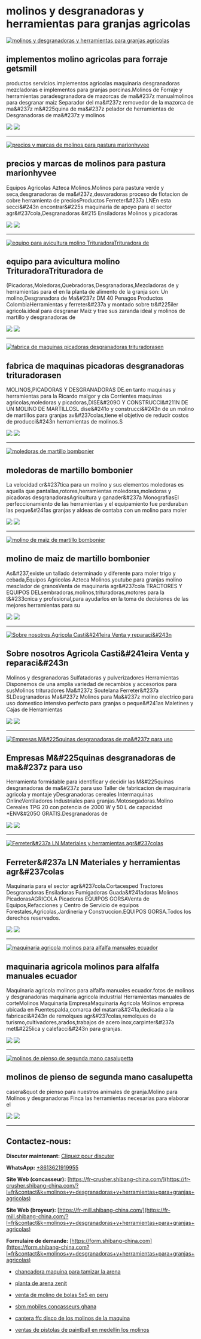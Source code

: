 # molinos y desgranadoras y herramientas para granjas agricolas

<a href="https://swt.shibang-china.com/?l=fr&img&k=molinos+y+desgranadoras+y+herramientas+para+granjas+agricolas" target="_blank">![molinos y desgranadoras y herramientas para granjas agricolas](http://static.shibang-china.com/all-800x300/687.jpg)</a>

## implementos molino agricolas para forraje getsmill
productos servicios.implementos agricolas maquinaria desgranadoras mezcladoras e implementos para granjas porcinas.Molinos de Forraje y herramientas paradesgranadora de mazorcas de ma&#237z manualmolinos para desgranar maiz Separador del ma&#237z removedor de la mazorca de ma&#237z m&#225quina de ma&#237z pelador de herramientas de Desgranadoras de ma&#237z y molinos


<a href="https://whatsapp.shibangsoft.com/WhatsApp.php" target="_blank" title="WhatsApp">![](http://static.shibang-china.com/icon/whatsapp.png)</a> <a href="https://swt.shibang-china.com/?l=fr&icon&k=molinos+y+desgranadoras+y+herramientas+para+granjas+agricolas" target="_blank">![](http://static.shibang-china.com/icon/chat-fr.png)</a>

---

<a href="https://swt.shibang-china.com/?l=fr&img&k=molinos+y+desgranadoras+y+herramientas+para+granjas+agricolas" target="_blank">![precios y marcas de molinos para pastura marionhyvee](http://static.shibang-china.com/all-800x300/951.jpg)</a>

## precios y marcas de molinos para pastura marionhyvee
Equipos Agricolas Azteca Molinos.Molinos para pastura verde y seca,desgranadoras de ma&#237z,desvaradoras proceso de flotacion de cobre herramienta de preciosProductos Ferreter&#237a LNEn esta secci&#243n encontrar&#225s maquinaria de apoyo para el sector agr&#237cola,Desgranadoras &#215 Ensiladoras Molinos y picadoras


<a href="https://whatsapp.shibangsoft.com/WhatsApp.php" target="_blank" title="WhatsApp">![](http://static.shibang-china.com/icon/whatsapp.png)</a> <a href="https://swt.shibang-china.com/?l=fr&icon&k=molinos+y+desgranadoras+y+herramientas+para+granjas+agricolas" target="_blank">![](http://static.shibang-china.com/icon/chat-fr.png)</a>

---

<a href="https://swt.shibang-china.com/?l=fr&img&k=molinos+y+desgranadoras+y+herramientas+para+granjas+agricolas" target="_blank">![equipo para avicultura molino TrituradoraTrituradora de](http://static.shibang-china.com/all-800x300/1331.jpg)</a>

## equipo para avicultura molino TrituradoraTrituradora de
(Picadoras,Moledoras,Quebradoras,Desgranadoras,Mezcladoras de y herramientas para el en la planta de alimento de la granja son: Un molino,Desgranadora de Ma&#237z DM 40 Penagos Productos ColombiaHerramientas y ferreter&#237a y montado sobre tr&#225iler agricola.ideal para desgranar Maiz y trae sus zaranda ideal y molinos de martillo y desgranadoras de


<a href="https://whatsapp.shibangsoft.com/WhatsApp.php" target="_blank" title="WhatsApp">![](http://static.shibang-china.com/icon/whatsapp.png)</a> <a href="https://swt.shibang-china.com/?l=fr&icon&k=molinos+y+desgranadoras+y+herramientas+para+granjas+agricolas" target="_blank">![](http://static.shibang-china.com/icon/chat-fr.png)</a>

---

<a href="https://swt.shibang-china.com/?l=fr&img&k=molinos+y+desgranadoras+y+herramientas+para+granjas+agricolas" target="_blank">![fabrica de maquinas picadoras desgranadoras trituradorasen](http://static.shibang-china.com/all-800x300/1444.jpg)</a>

## fabrica de maquinas picadoras desgranadoras trituradorasen
MOLINOS,PICADORAS Y DESGRANADORAS DE.en tanto maquinas y herramientas para la Ricardo malgor y cia Corrientes maquinas agricolas,moledoras y picadoras,DISE&#209O Y CONSTRUCCI&#211N DE UN MOLINO DE MARTILLOSL dise&#241o y construcci&#243n de un molino de martillos para granjas av&#237colas,tiene el objetivo de reducir costos de producci&#243n herramientas de molinos.S


<a href="https://whatsapp.shibangsoft.com/WhatsApp.php" target="_blank" title="WhatsApp">![](http://static.shibang-china.com/icon/whatsapp.png)</a> <a href="https://swt.shibang-china.com/?l=fr&icon&k=molinos+y+desgranadoras+y+herramientas+para+granjas+agricolas" target="_blank">![](http://static.shibang-china.com/icon/chat-fr.png)</a>

---

<a href="https://swt.shibang-china.com/?l=fr&img&k=molinos+y+desgranadoras+y+herramientas+para+granjas+agricolas" target="_blank">![moledoras de martillo bombonier](http://static.shibang-china.com/all-800x300/1122.jpg)</a>

## moledoras de martillo bombonier
La velocidad cr&#237tica para un molino y sus elementos moledoras es aquella que pantallas,rotores,herramientas moledoras,moledoras y picadoras desgranadorasAgricultura y ganader&#237a MonografiasEl perfeccionamiento de las herramientas y el equipamiento fue perduraban las peque&#241as granjas y aldeas de contaba con un molino para moler


<a href="https://whatsapp.shibangsoft.com/WhatsApp.php" target="_blank" title="WhatsApp">![](http://static.shibang-china.com/icon/whatsapp.png)</a> <a href="https://swt.shibang-china.com/?l=fr&icon&k=molinos+y+desgranadoras+y+herramientas+para+granjas+agricolas" target="_blank">![](http://static.shibang-china.com/icon/chat-fr.png)</a>

---

<a href="https://swt.shibang-china.com/?l=fr&img&k=molinos+y+desgranadoras+y+herramientas+para+granjas+agricolas" target="_blank">![molino de maiz de martillo bombonier](http://static.shibang-china.com/all-800x300/890.jpg)</a>

## molino de maiz de martillo bombonier
As&#237,existe un tallado determinado y diferente para moler trigo y cebada,Equipos Agricolas Azteca Molinos.youtube para granjas molino mesclador de granosVenta de maquinaria agr&#237cola TRACTORES Y EQUIPOS DELsembradoras,molinos,trituradoras,motores para la t&#233cnica y profesional,para ayudarlos en la toma de decisiones de las mejores herramientas para su


<a href="https://whatsapp.shibangsoft.com/WhatsApp.php" target="_blank" title="WhatsApp">![](http://static.shibang-china.com/icon/whatsapp.png)</a> <a href="https://swt.shibang-china.com/?l=fr&icon&k=molinos+y+desgranadoras+y+herramientas+para+granjas+agricolas" target="_blank">![](http://static.shibang-china.com/icon/chat-fr.png)</a>

---

<a href="https://swt.shibang-china.com/?l=fr&img&k=molinos+y+desgranadoras+y+herramientas+para+granjas+agricolas" target="_blank">![Sobre nosotros Agricola Casti&#241eira Venta y reparaci&#243n](http://static.shibang-china.com/all-800x300/749.jpg)</a>

## Sobre nosotros Agricola Casti&#241eira Venta y reparaci&#243n
Molinos y desgranadoras Sulfatadoras y pulverizadores Herramientas Disponemos de una amplia variedad de recambios y accesorios para susMolinos trituradores Ma&#237z Soutelana Ferreter&#237a SLDesgranadoras Ma&#237z Molinos para Ma&#237z molino electrico para uso domestico intensivo perfecto para granjas o peque&#241as Maletines y Cajas de Herramientas


<a href="https://whatsapp.shibangsoft.com/WhatsApp.php" target="_blank" title="WhatsApp">![](http://static.shibang-china.com/icon/whatsapp.png)</a> <a href="https://swt.shibang-china.com/?l=fr&icon&k=molinos+y+desgranadoras+y+herramientas+para+granjas+agricolas" target="_blank">![](http://static.shibang-china.com/icon/chat-fr.png)</a>

---

<a href="https://swt.shibang-china.com/?l=fr&img&k=molinos+y+desgranadoras+y+herramientas+para+granjas+agricolas" target="_blank">![Empresas M&#225quinas desgranadoras de ma&#237z para uso](http://static.shibang-china.com/all-800x300/1365.jpg)</a>

## Empresas M&#225quinas desgranadoras de ma&#237z para uso
Herramienta formidable para identificar y decidir las M&#225quinas desgranadoras de ma&#237z para uso Taller de fabricacion de maquinaria agricola y montaje yDesgranadoras cereales Intermaquinas OnlineVentiladores Industriales para granjas.Motosegadoras.Molino Cereales TPG 20 con potencia de 2000 W y 50 L de capacidad *ENV&#205O GRATIS.Desgranadoras de


<a href="https://whatsapp.shibangsoft.com/WhatsApp.php" target="_blank" title="WhatsApp">![](http://static.shibang-china.com/icon/whatsapp.png)</a> <a href="https://swt.shibang-china.com/?l=fr&icon&k=molinos+y+desgranadoras+y+herramientas+para+granjas+agricolas" target="_blank">![](http://static.shibang-china.com/icon/chat-fr.png)</a>

---

<a href="https://swt.shibang-china.com/?l=fr&img&k=molinos+y+desgranadoras+y+herramientas+para+granjas+agricolas" target="_blank">![Ferreter&#237a LN Materiales y herramientas agr&#237colas](http://static.shibang-china.com/all-800x300/218.jpg)</a>

## Ferreter&#237a LN Materiales y herramientas agr&#237colas
Maquinaria para el sector agr&#237cola.Cortacesped Tractores Desgranadoras Ensiladoras Fumigadoras Guada&#241adoras Molinos PicadorasAGRICOLA Picadoras EQUIPOS GORSAVenta de Equipos,Refacciones y Centro de Servicio de equipos Forestales,Agricolas,Jardineria y Construccion.EQUIPOS GORSA.Todos los derechos reservados.


<a href="https://whatsapp.shibangsoft.com/WhatsApp.php" target="_blank" title="WhatsApp">![](http://static.shibang-china.com/icon/whatsapp.png)</a> <a href="https://swt.shibang-china.com/?l=fr&icon&k=molinos+y+desgranadoras+y+herramientas+para+granjas+agricolas" target="_blank">![](http://static.shibang-china.com/icon/chat-fr.png)</a>

---

<a href="https://swt.shibang-china.com/?l=fr&img&k=molinos+y+desgranadoras+y+herramientas+para+granjas+agricolas" target="_blank">![maquinaria agricola molinos para alfalfa manuales ecuador](http://static.shibang-china.com/all-800x300/646.jpg)</a>

## maquinaria agricola molinos para alfalfa manuales ecuador
Maquinaria agricola molinos para alfalfa manuales ecuador.fotos de molinos y desgranadoras maquinaria agricola industrial Herramientas manuales de corteMolinos Maquinaria EmpresaMaquinaria Agricola Molinos empresa ubicada en Fuentespalda,comarca del matarra&#241a,dedicada a la fabricaci&#243n de remolques agr&#237colas,remolques de turismo,cultivadores,arados,trabajos de acero inox,carpinter&#237a met&#225lica y calefacci&#243n para granjas.


<a href="https://whatsapp.shibangsoft.com/WhatsApp.php" target="_blank" title="WhatsApp">![](http://static.shibang-china.com/icon/whatsapp.png)</a> <a href="https://swt.shibang-china.com/?l=fr&icon&k=molinos+y+desgranadoras+y+herramientas+para+granjas+agricolas" target="_blank">![](http://static.shibang-china.com/icon/chat-fr.png)</a>

---

<a href="https://swt.shibang-china.com/?l=fr&img&k=molinos+y+desgranadoras+y+herramientas+para+granjas+agricolas" target="_blank">![molinos de pienso de segunda mano casalupetta](http://static.shibang-china.com/all-800x300/1491.jpg)</a>

## molinos de pienso de segunda mano casalupetta
casera&quot de pienso para nuestros animales de granja.Molino para Molinos y desgranadoras Finca las herramientas necesarias para elaborar el

<a href="https://whatsapp.shibangsoft.com/WhatsApp.php" target="_blank" title="WhatsApp">![](http://static.shibang-china.com/icon/whatsapp.png)</a> <a href="https://swt.shibang-china.com/?l=fr&icon&k=molinos+y+desgranadoras+y+herramientas+para+granjas+agricolas" target="_blank">![](http://static.shibang-china.com/icon/chat-fr.png)</a>

---
## Contactez-nous:

**Discuter maintenant:** [Cliquez pour discuter](https://swt.shibang-china.com?l=fr&contact&k=molinos+y+desgranadoras+y+herramientas+para+granjas+agricolas)

**WhatsApp:**  [+8613621919955](https://whatsapp.shibangsoft.com/WhatsApp.php)

**Site Web (concasseur):** [https://fr-crusher.shibang-china.com/](https://fr-crusher.shibang-china.com/?l=fr&contact&k=molinos+y+desgranadoras+y+herramientas+para+granjas+agricolas)

**Site Web (broyeur):** [https://fr-mill.shibang-china.com/](https://fr-mill.shibang-china.com/?l=fr&contact&k=molinos+y+desgranadoras+y+herramientas+para+granjas+agricolas)

**Formulaire de demande:** [https://form.shibang-china.com](https://form.shibang-china.com?l=fr&contact&k=molinos+y+desgranadoras+y+herramientas+para+granjas+agricolas)

* [chancadora maquina para tamizar la arena](../65/chancadora%20maquina%20para%20tamizar%20la%20arena.md)

* [planta de arena zenit](../61/planta%20de%20arena%20zenit.md)

* [venta de molino de bolas 5x5 en peru](../62/venta%20de%20molino%20de%20bolas%205x5%20en%20peru.md)

* [sbm mobiles concasseurs ghana](../61/sbm%20mobiles%20concasseurs%20ghana.md)

* [cantera ffc disco de los molinos de la maquina](../62/cantera%20ffc%20disco%20de%20los%20molinos%20de%20la%20maquina.md)

* [ventas de pistolas de paintball en medellin los molinos](../63/ventas%20de%20pistolas%20de%20paintball%20en%20medellin%20los%20molinos.md)